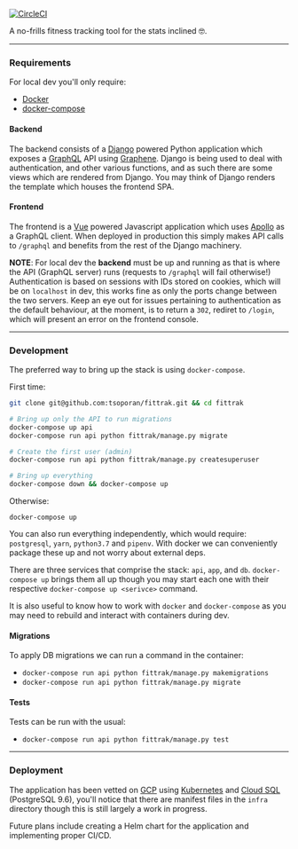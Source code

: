[![CircleCI](https://circleci.com/gh/tsoporan/fittrak/tree/master.svg?style=svg)](https://circleci.com/gh/tsoporan/fittrak/tree/master)

A no-frills fitness tracking tool for the stats inclined 🤓.

---

### Requirements

For local dev you'll only require:

- [Docker](https://www.docker.com/)
- [docker-compose](https://docs.docker.com/compose/)

#### Backend

The backend consists of a [Django](https://www.djangoproject.com/) powered Python application which exposes a [GraphQL](https://graphql.org/learn/) API using [Graphene](http://graphene-python.org/). Django is being used to deal with
authentication, and other various functions, and as such there are some views which are rendered from Django. You may think of Django renders the template which houses the frontend SPA.

#### Frontend

The frontend is a [Vue](https://vuejs.org/) powered Javascript application which uses [Apollo](https://www.apollographql.com/) as a GraphQL client. When deployed in production this simply makes API calls to `/graphql` and benefits from the rest of the Django machinery.

**NOTE**: For local dev the **backend** must be up and running as that is where the API (GraphQL server) runs (requests to
`/graphql` will fail otherwise!) Authentication is based on sessions with IDs stored on cookies, which will be on `localhost` in dev, this works fine as only the ports change between the two servers. Keep an eye out for issues pertaining to authentication as the default behaviour, at the moment, is to return a `302`, rediret to `/login`, which will present an error on the frontend console.

---

### Development

The preferred way to bring up the stack is using `docker-compose`.

First time:
```bash
git clone git@github.com:tsoporan/fittrak.git && cd fittrak

# Bring up only the API to run migrations
docker-compose up api
docker-compose run api python fittrak/manage.py migrate

# Create the first user (admin)
docker-compose run api python fittrak/manage.py createsuperuser

# Bring up everything
docker-compose down && docker-compose up
```

Otherwise:
```
docker-compose up
```

You can also run everything independently, which would require: `postgresql`, `yarn`, `python3.7` and `pipenv`.
With docker we can conveniently package these up and not worry about external deps.

There are three services that comprise the stack: `api`, `app`, and `db`. `docker-compose up` brings
them all up though you may start each one with their respective `docker-compose up <serivce>`
command.

It is also useful to know how to work with `docker` and `docker-compose` as you may need to rebuild
and interact with containers during dev.

#### Migrations

To apply DB migrations we can run a command in the container:

- `docker-compose run api python fittrak/manage.py makemigrations`
- `docker-compose run api python fittrak/manage.py migrate`

#### Tests

Tests can be run with the usual:

- `docker-compose run api python fittrak/manage.py test`

---

### Deployment

The application has been vetted on [GCP](https://cloud.google.com/kubernetes-engine/) using [Kubernetes](https://kubernetes.io/) and [Cloud SQL](https://cloud.google.com/sql/) (PostgreSQL 9.6), you'll notice that there are manifest files in the `infra` directory though this is still largely a work in progress.

Future plans include creating a Helm chart for the application and implementing proper CI/CD.
